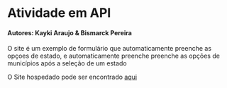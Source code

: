 # Atividade em API
#### Autores: Kayki Araujo & Bismarck Pereira

O site é um exemplo de formulário que automaticamente preenche as opçoes de estado, e automaticamente preenche preenche as opções de municípios após a seleção de um estado

O Site hospedado pode ser encontrado [aqui](https://kayki-araujo.github.io/atividadeAPI/ "aqui")
